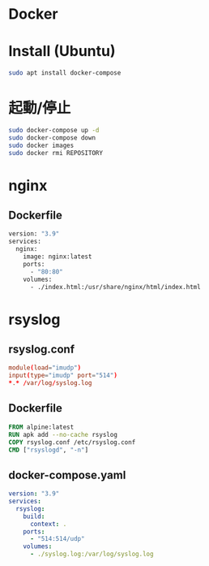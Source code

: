 # Docker

# Install (Ubuntu)

```bash
sudo apt install docker-compose
```

# 起動/停止

```bash
sudo docker-compose up -d
sudo docker-compose down
sudo docker images
sudo docker rmi REPOSITORY
```

# nginx

## Dockerfile

```dockerfile
version: "3.9"
services:
  nginx:
    image: nginx:latest
    ports:
      - "80:80"
    volumes:
      - ./index.html:/usr/share/nginx/html/index.html
```

# rsyslog

## rsyslog.conf

```conf
module(load="imudp")
input(type="imudp" port="514")
*.* /var/log/syslog.log
```

## Dockerfile

```dockerfile
FROM alpine:latest
RUN apk add --no-cache rsyslog
COPY rsyslog.conf /etc/rsyslog.conf
CMD ["rsyslogd", "-n"]
```

## docker-compose.yaml

```yaml
version: "3.9"
services:
  rsyslog:
    build:
      context: .
    ports:
      - "514:514/udp"
    volumes:
      - ./syslog.log:/var/log/syslog.log
```
